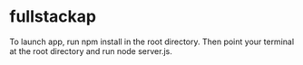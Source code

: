 # fullstackap

To launch app, run npm install in the root directory. Then point your terminal at the root directory and run node server.js.

